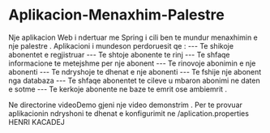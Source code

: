 # Aplikacion-Menaxhim-Palestre

Nje aplikacion Web i ndertuar me Spring i cili ben te mundur menaxhimin e nje palestre .
Aplikacioni i mundeson perdoruesit qe :
--- Te shikoje abonentet e regjistruar 
--- Te shtoje abonente te rinj
--- Te shfaqe informacione te metejshme per nje abonent 
--- Te rinovoje abonimin e nje abonenti
--- Te ndryshoje te dhenat e nje abonenti
--- Te fshije nje abonent nga databaza
--- Te shfaqe abonentet te cileve u mbaron abonimi ne daten e sotme
--- Te kerkoje abonente ne baze te emrit ose ambiemrit .

Ne directorine videoDemo gjeni nje video demonstrim .
Per te provuar aplikacionin ndryshoni te dhenat e konfigurimit ne /aplication.properties
HENRI KACADEJ
